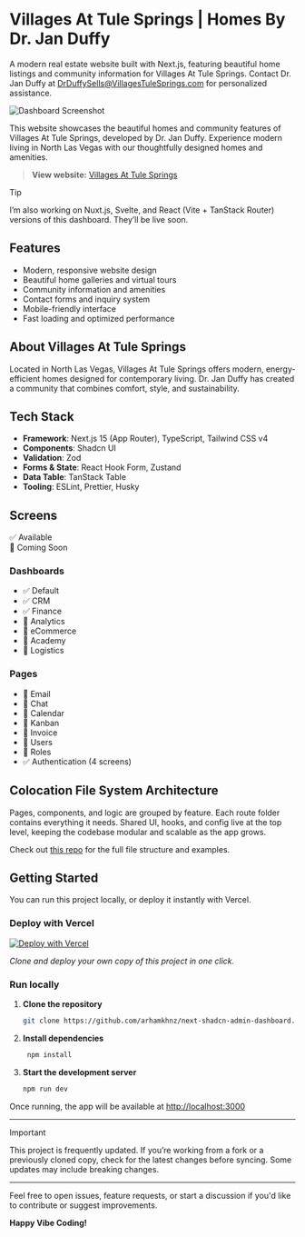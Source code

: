 # Villages At Tule Springs | Homes By Dr. Jan Duffy

A modern real estate website built with Next.js, featuring beautiful home listings and community information for Villages At Tule Springs. Contact Dr. Jan Duffy at DrDuffySells@VillagesTuleSprings.com for personalized assistance.

<img src="https://github.com/arhamkhnz/next-shadcn-admin-dashboard/blob/main/media/dashboard.png?version=4" alt="Dashboard Screenshot">

This website showcases the beautiful homes and community features of Villages At Tule Springs, developed by Dr. Jan Duffy. Experience modern living in North Las Vegas with our thoughtfully designed homes and amenities.

> **View website:** [Villages At Tule Springs](https://villages-at-tule-springs.vercel.app)

> [!TIP]
> I’m also working on Nuxt.js, Svelte, and React (Vite + TanStack Router) versions of this dashboard. They’ll be live soon.

## Features

- Modern, responsive website design
- Beautiful home galleries and virtual tours
- Community information and amenities
- Contact forms and inquiry system
- Mobile-friendly interface
- Fast loading and optimized performance

## About Villages At Tule Springs

Located in North Las Vegas, Villages At Tule Springs offers modern, energy-efficient homes designed for contemporary living. Dr. Jan Duffy has created a community that combines comfort, style, and sustainability.

## Tech Stack

- **Framework**: Next.js 15 (App Router), TypeScript, Tailwind CSS v4  
- **Components**: Shadcn UI  
- **Validation**: Zod  
- **Forms & State**: React Hook Form, Zustand  
- **Data Table**: TanStack Table  
- **Tooling**: ESLint, Prettier, Husky

## Screens

✅ Available  
🚧 Coming Soon

### Dashboards
- ✅ Default
- ✅ CRM
- ✅ Finance
- 🚧 Analytics
- 🚧 eCommerce
- 🚧 Academy
- 🚧 Logistics

### Pages
- 🚧 Email
- 🚧 Chat
- 🚧 Calendar
- 🚧 Kanban
- 🚧 Invoice
- 🚧 Users
- 🚧 Roles
- ✅ Authentication (4 screens)

## Colocation File System Architecture

Pages, components, and logic are grouped by feature. Each route folder contains everything it needs. Shared UI, hooks, and config live at the top level, keeping the codebase modular and scalable as the app grows.

Check out [this repo](https://github.com/arhamkhnz/next-colocation-template) for the full file structure and examples.

## Getting Started

You can run this project locally, or deploy it instantly with Vercel.

### Deploy with Vercel

[![Deploy with Vercel](https://vercel.com/button)](https://vercel.com/new/clone?repository-url=https%3A%2F%2Fgithub.com%2Farhamkhnz%2Fnext-shadcn-admin-dashboard)

_Clone and deploy your own copy of this project in one click._

### Run locally

1. **Clone the repository**
   ```bash
   git clone https://github.com/arhamkhnz/next-shadcn-admin-dashboard.git
   ```
   
2. **Install dependencies**
   ```bash
    npm install
   ```

3. **Start the development server**
   ```bash
   npm run dev
   ```

Once running, the app will be available at [http://localhost:3000](http://localhost:3000)

---

> [!IMPORTANT]  
> This project is frequently updated. If you’re working from a fork or a previously cloned copy, check for the latest changes before syncing. Some updates may include breaking changes.

---

Feel free to open issues, feature requests, or start a discussion if you'd like to contribute or suggest improvements.


**Happy Vibe Coding!**
